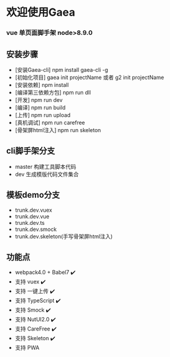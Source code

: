 # 欢迎使用Gaea
### vue 单页面脚手架 node>8.9.0

## 安装步骤
- [安装Gaea-cli]   npm install gaea-cli -g
- [初始化项目]      gaea init projectName 或者 g2 init projectName
- [安装依赖]        npm install
- [编译第三依赖方包]  npm run dll
- [开发]            npm run dev
- [编译]           npm run build
- [上传]           npm run upload
- [真机调试]        npm run carefree
- [骨架屏html注入]   npm run skeleton

## cli脚手架分支
 - master  构建工具脚本代码
 - dev     生成模版代码文件集合

## 模板demo分支
- trunk.dev.vuex    
- trunk.dev.vue     
- trunk.dev.ts      
- trunk.dev.smock
- trunk.dev.skeleton(手写骨架屏html注入)      


## 功能点
-  webpack4.0 + Babel7 ✔️ 
-  支持 vuex ✔️      
-  支持 一键上传 ✔️
-  支持 TypeScript ✔️ 
-  支持 Smock     ✔️ 
-  支持 NutUI2.0  ✔️ 
-  支持 CareFree  ✔️ 
-  支持 Skeleton  ✔️ 
-  支持 PWA   






